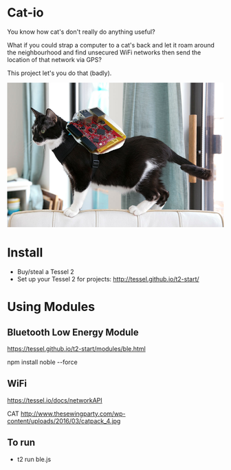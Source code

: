# Cat-io

You know how cat's don't really do anything useful?

What if you could strap a computer to a cat's back and let it roam around the neighbourhood and find unsecured WiFi networks then send the location of that network via GPS?

This project let's you do that (badly).

![alt tag](https://raw.githubusercontent.com/whiteswift/cat-io/master/assets/wallpaper.jpg)

# Install

- Buy/steal a Tessel 2
- Set up your Tessel 2 for projects: http://tessel.github.io/t2-start/

# Using Modules

## Bluetooth Low Energy Module

https://tessel.github.io/t2-start/modules/ble.html

npm install noble --force

## WiFi

https://tessel.io/docs/networkAPI

CAT
http://www.thesewingparty.com/wp-content/uploads/2016/03/catpack_4.jpg

## To run

- t2 run ble.js
